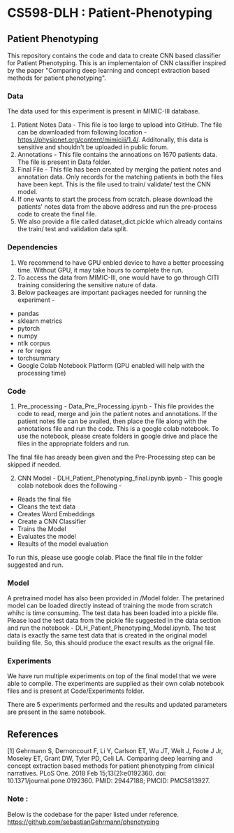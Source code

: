 # CS598-DLH : Patient-Phenotyping
## Patient Phenotyping

This repository contains the code and data to create CNN based classifier for Patient Phenotyping. This is an implementaion of CNN classifier inspired by the paper "Comparing deep learning and concept extraction based methods for patient phenotyping".

### Data

The data used for this experiment is present in MIMIC-III database. 

1. Patient Notes Data - This file is too large to upload into GitHub. The file can be downloaded from following location - https://physionet.org/content/mimiciii/1.4/. Additonally, this data is sensitive and shouldn't be uploaded in public forum.
2. Annotations - This file contains the annoations on 1670 patients data. The file is present in Data folder.
3. Final File - This file has been created by merging the patient notes and annotation data. Only records for the matching patients in both the files have been kept. This is the file used to train/ validate/ test the CNN model.
4. If one wants to start the process from scratch. please download the patients' notes data from the above address and run the pre-process code to create the final file.
5. We also provide a file called dataset_dict.pickle which already contains the train/ test and validation data split. 

### Dependencies
1. We recommend to have GPU enbled device to have a better processing time. Without GPU, it may take hours to complete the run.
2. To access the data from MIMIC-III, one would have to go through CITI training considering the sensitive nature of data.
3. Below packeages are important packages needed for running the experiment -
* pandas
* sklearn metrics
* pytorch
* numpy
* ntlk corpus
* re for regex
* torchsummary 
* Google Colab Notebook Platform (GPU enabled will help with the processing time)

### Code
1. Pre_processing - Data_Pre_Processing.ipynb - This file provides the code to read, merge and join the patient notes and annotations. If the patient notes file can be availed, then place the file along with the annotations file and run the code. This is a google colab notebook. To use the notebook, please create folders in google drive and place the files in the appropriate folders and run. 

The final file has aready been given and the Pre-Processing step can be skipped if needed.

2. CNN Model - DLH_Patient_Phenotyping_final.ipynb.ipynb - This google colab notebook does the following -
  * Reads the final file
  * Cleans the text data
  * Creates Word Embeddings
  * Create a CNN Classifier
  * Trains the Model
  * Evaluates the model
  * Results of the model evaluation

To run this, please use google colab. Place the final file in the folder suggested and run.

### Model
A pretrained model has also been provided in /Model folder. The pretarined model can be loaded directly instead of training the mode from scratch whihc is time consuming. The test data has been loaded into a pickle file. Please load the test data from the pickle file suggested in the data section and run the notebook - DLH_Patient_Phenotyping_Model.ipynb. The test data is exactly the same test data that is created in the original model building file. So, this should produce the exact results as the orignal file.

### Experiments
We have run multiple experiments on top of the final model that we were able to compile. The experiments are supplied as their own colab notebook files and is present at Code/Experiments folder.

There are 5 experiments performed and the results and updated parameters are present in the same notebook.

## References
<a id="1">[1]</a> 
Gehrmann S, Dernoncourt F, Li Y, Carlson ET, Wu JT, Welt J, Foote J Jr, Moseley ET, Grant DW, Tyler PD, Celi LA. Comparing deep learning and concept extraction based methods for patient phenotyping from clinical narratives. PLoS One. 2018 Feb 15;13(2):e0192360. doi: 10.1371/journal.pone.0192360. PMID: 29447188; PMCID: PMC5813927.


### Note :
Below is the codebase for the paper listed under reference.
https://github.com/sebastianGehrmann/phenotyping
